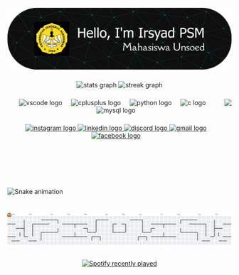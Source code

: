 ![IrsyadPSM](/img/github-header-banner.png)

<!-- #### Skills
<img src="https://img.shields.io/badge/HTML5-E34F26?style=for-the-badge&logo=html5&logoColor=white" />
<img src="https://img.shields.io/badge/C-00599C?style=for-the-badge&logo=c&logoColor=white" />
<img src="https://img.shields.io/badge/C%2B%2B-00599C?style=for-the-badge&logo=c%2B%2B&logoColor=white" />
<img src="https://img.shields.io/badge/Python-FFD43B?style=for-the-badge&logo=python&logoColor=blue" />
<img src="https://img.shields.io/badge/MySQL-005C84?style=for-the-badge&logo=mysql&logoColor=white" />
<img src="https://img.shields.io/badge/ChatGPT-74aa9c?style=for-the-badge&logo=openai&logoColor=white" />
<img src="https://img.shields.io/badge/Google%20Gemini-8E75B2?style=for-the-badge&logo=googlegemini&logoColor=white" />

#### Connect
![https://instagram.com/sunudhadha](https://img.shields.io/badge/Instagram-E4405F?style=for-the-badge&logo=instagram&logoColor=white)
#### My Github Stats

![Irsyad GitHub stats](https://github-readme-stats.vercel.app/api?username=IrsyadPSM&show_icons=true&theme=tokyonight) -->


###

<div align="center">
  <img src="https://github-readme-stats.vercel.app/api?username=IrsyadPSM&hide_title=false&hide_rank=false&show_icons=true&include_all_commits=true&count_private=true&disable_animations=false&theme=radical&locale=en&hide_border=false" height="150" alt="stats graph"  />
  <img src="https://streak-stats.demolab.com?user=IrsyadPSM&locale=en&mode=daily&theme=radical&hide_border=false&border_radius=5" height="150" alt="streak graph"  />
</div>

###

<img align="right" height="200" src="https://media1.giphy.com/media/v1.Y2lkPTc5MGI3NjExdWhlanBucG1icTQ3c2JuYTlvZndyYTk1dXd0NGwwOW4yODR6cDJ0eCZlcD12MV9pbnRlcm5hbF9naWZfYnlfaWQmY3Q9Zw/on9LDLF5JskaQ/giphy.gif"  />

###

<div align="center">
  <img src="https://cdn.jsdelivr.net/gh/devicons/devicon/icons/vscode/vscode-original.svg" height="30" alt="vscode logo"  />
  <img width="12" />
  <img src="https://cdn.jsdelivr.net/gh/devicons/devicon/icons/cplusplus/cplusplus-original.svg" height="30" alt="cplusplus logo"  />
  <img width="12" />
  <img src="https://cdn.jsdelivr.net/gh/devicons/devicon/icons/python/python-original.svg" height="30" alt="python logo"  />
  <img width="12" />
  <img src="https://cdn.jsdelivr.net/gh/devicons/devicon/icons/c/c-original.svg" height="30" alt="c logo"  />
  <img width="12" />
  <img src="https://cdn.jsdelivr.net/gh/devicons/devicon/icons/mysql/mysql-original.svg" height="30" alt="mysql logo"  />
</div>

###

<div align="center">
  <a href="sunundhadha" target="_blank">
    <img src="https://img.shields.io/static/v1?message=Instagram&logo=instagram&label=&color=E4405F&logoColor=white&labelColor=&style=for-the-badge" height="35" alt="instagram logo"  />
  </a>
  <a href="www.linkedin.com/in/irsyad-palupi-sidqi-musdiarto-a92b93382" target="_blank">
    <img src="https://img.shields.io/static/v1?message=LinkedIn&logo=linkedin&label=&color=0077B5&logoColor=white&labelColor=&style=for-the-badge" height="35" alt="linkedin logo"  />
  </a>
  <a href="jaaaadddd" target="_blank">
    <img src="https://img.shields.io/static/v1?message=Discord&logo=discord&label=&color=7289DA&logoColor=white&labelColor=&style=for-the-badge" height="35" alt="discord logo"  />
  </a>
  <a href="yairsyad7@gmail.com" target="_blank">
    <img src="https://img.shields.io/static/v1?message=Gmail&logo=gmail&label=&color=D14836&logoColor=white&labelColor=&style=for-the-badge" height="35" alt="gmail logo"  />
  </a>
  <a href="irsyad.psm.1" target="_blank">
    <img src="https://img.shields.io/static/v1?message=Facebook&logo=facebook&label=&color=1877F2&logoColor=white&labelColor=&style=for-the-badge" height="35" alt="facebook logo"  />
  </a>
</div>

###

<br clear="both">

<img src="https://raw.githubusercontent.com/IrsyadPSM/IrsyadPSM/output/snake.svg" alt="Snake animation" />

###

<br clear="both">

<picture>
  <source media="(prefers-color-scheme: dark)" srcset="https://raw.githubusercontent.com/IrsyadPSM/IrsyadPSM/output/pacman-contribution-graph-dark.svg">
  <source media="(prefers-color-scheme: light)" srcset="https://raw.githubusercontent.com/IrsyadPSM/IrsyadPSM/output/pacman-contribution-graph.svg">
  <img alt="pacman contribution graph" src="https://raw.githubusercontent.com/IrsyadPSM/IrsyadPSM/output/pacman-contribution-graph.svg">
</picture>

###

<div align="center">
  <a href="https://open.spotify.com/user/31cl53rjlzqa57d5dsinay2rdmhy">
    <img src="https://spotify-recently-played-readme.vercel.app/api?user=31cl53rjlzqa57d5dsinay2rdmhy&count=5" alt="Spotify recently played"  />
  </a>
</div>

###

<!--- Proudly created with GPRM ( https://gprm.itsvg.in ) -->






